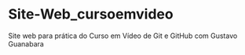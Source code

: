 # Site-Web_cursoemvideo
 Site web para prática do Curso em Vídeo de Git e GitHub com Gustavo Guanabara
